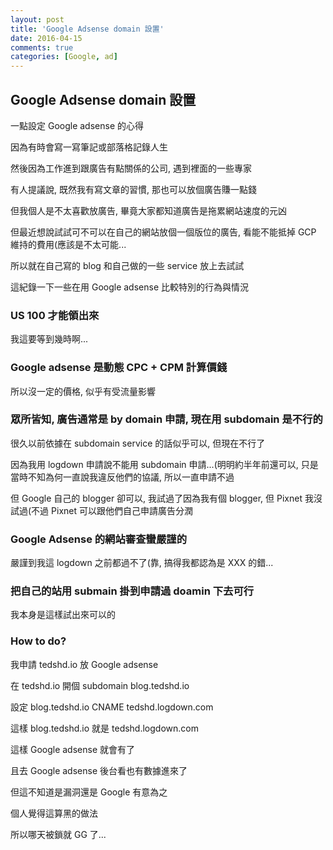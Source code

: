 ```yaml
---
layout: post
title: 'Google Adsense domain 設置'
date: 2016-04-15
comments: true
categories: [Google, ad]
---
```

## Google Adsense domain 設置

一點設定 Google adsense 的心得

因為有時會寫一寫筆記或部落格記錄人生

然後因為工作進到跟廣告有點關係的公司, 遇到裡面的一些專家

有人提議說, 既然我有寫文章的習慣, 那也可以放個廣告賺一點錢

但我個人是不太喜歡放廣告, 畢竟大家都知道廣告是拖累網站速度的元凶

但最近想說試試可不可以在自己的網站放個一個版位的廣告, 看能不能抵掉 GCP 維持的費用(應該是不太可能...

所以就在自己寫的 blog 和自己做的一些 service 放上去試試

這紀錄一下一些在用 Google adsense 比較特別的行為與情況

### US 100 才能領出來

我這要等到幾時啊...

### Google adsense 是動態 CPC + CPM 計算價錢

所以沒一定的價格, 似乎有受流量影響

### 眾所皆知, 廣告通常是 by domain 申請, 現在用 subdomain 是不行的

很久以前依據在 subdomain service 的話似乎可以, 但現在不行了

因為我用 logdown 申請說不能用 subdomain 申請...(明明約半年前還可以, 只是當時不知為何一直說我違反他們的協議, 所以一直申請不過

但 Google 自己的 blogger 卻可以, 我試過了因為我有個 blogger, 但 Pixnet 我沒試過(不過 Pixnet 可以跟他們自己申請廣告分潤

### Google Adsense 的網站審查蠻嚴謹的

嚴謹到我這 logdown 之前都過不了(靠, 搞得我都認為是 XXX 的錯...

### 把自己的站用 submain 掛到申請過 doamin 下去可行

我本身是這樣試出來可以的

### How to do?

我申請 tedshd.io 放 Google adsense

在 tedshd.io 開個 subdomain blog.tedshd.io

設定 blog.tedshd.io CNAME	tedshd.logdown.com

這樣 blog.tedshd.io 就是 tedshd.logdown.com

這樣 Google adsense 就會有了

且去 Google adsense 後台看也有數據進來了

但這不知道是漏洞還是 Google 有意為之

個人覺得這算黑的做法

所以哪天被鎖就 GG 了...
